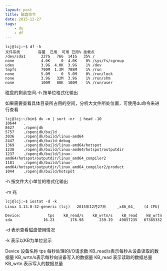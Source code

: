 ```yaml
---
layout: post
title: 磁盘命令
date: 2015-12-27
tags:
    - du
    - df
---
```


    lcj@lcj:~$ df -h
    文件系统        容量  已用  可用 已用% 挂载点
    /dev/sda1       227G   76G  141G   35% /
    none            4.0K     0  4.0K    0% /sys/fs/cgroup
    udev            3.9G  4.0K  3.9G    1% /dev
    tmpfs           790M  1.3M  788M    1% /run
    none            5.0M     0  5.0M    0% /run/lock
    none            3.9G   32M  3.9G    1% /run/shm
    none            100M   80K  100M    1% /run/user

磁盘的剩余空间.-h 按单位格式化输出

如果需要查看具体目录所占用的空间，分析大文件所处位置，可使用du命令来进行查看

    lcj@lcj:~/bin$ du -m | sort -nr  | head -10
    10644	.
    8627	./openjdk
    5757	./openjdk/build
    3036	./openjdk/build/linux-amd64
    2447	./openjdk/build-debug
    1369	./openjdk/build/linux-amd64/hotspot
    1238	./openjdk/build/linux-amd64/hotspot/outputdir
    1237	./openjdk/build/linux-amd64/hotspot/outputdir/linux_amd64_compiler2
    1181	./openjdk/build/linux-amd64/hotspot/outputdir/linux_amd64_compiler2/product
    1044	./openjdk/build/hotspot


-h 按文件大小单位的格式化输出 　　

-m 兆

    lcj@lcj:~$ iostat -d -k
    Linux 3.13.0-32-generic (lcj) 	2015年12月27日 	_x86_64_	(4 CPU)

    Device:            tps    kB_read/s    kB_wrtn/s    kB_read    kB_wrtn
    sda              16.23       176.98       239.19   49857235   67385332


-d 表示查看磁盘使用情况

-k 表示以KB为单位显示

Device 设备名称
tps 每秒处理的I/O请求数
KB_read/s表示每秒从设备读取的数据量
KB_wrtn/s表示每秒向设备写入的数据量
KB_read 表示读取的数据总量
KB_wrtn 表示写入的数据总量
